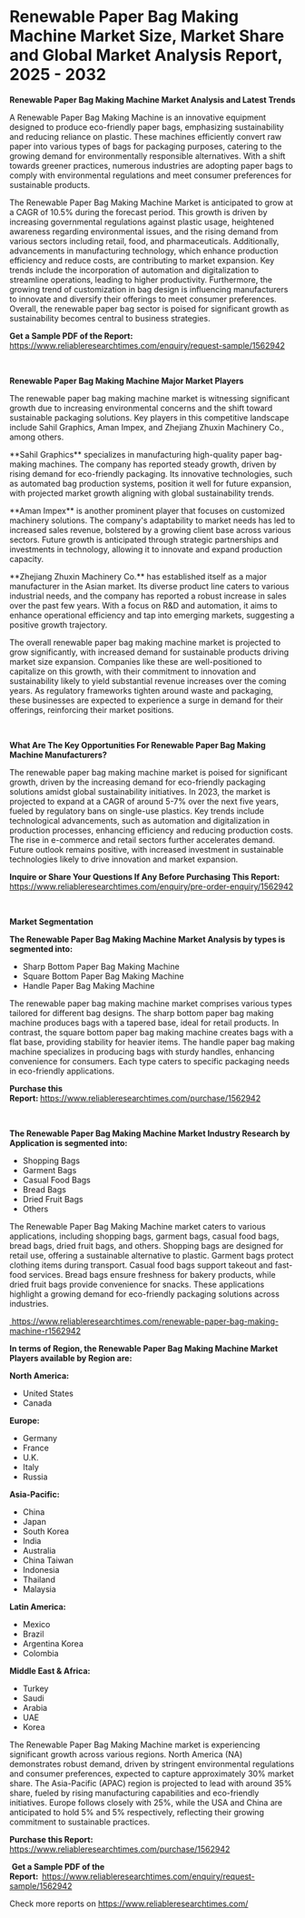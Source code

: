 <p><h1>Renewable Paper Bag Making Machine Market Size, Market Share and Global Market Analysis Report, 2025 - 2032</h1></p><p><strong>Renewable Paper Bag Making Machine Market Analysis and Latest Trends</strong></p>
<p><p>A Renewable Paper Bag Making Machine is an innovative equipment designed to produce eco-friendly paper bags, emphasizing sustainability and reducing reliance on plastic. These machines efficiently convert raw paper into various types of bags for packaging purposes, catering to the growing demand for environmentally responsible alternatives. With a shift towards greener practices, numerous industries are adopting paper bags to comply with environmental regulations and meet consumer preferences for sustainable products.</p><p>The Renewable Paper Bag Making Machine Market is anticipated to grow at a CAGR of 10.5% during the forecast period. This growth is driven by increasing governmental regulations against plastic usage, heightened awareness regarding environmental issues, and the rising demand from various sectors including retail, food, and pharmaceuticals. Additionally, advancements in manufacturing technology, which enhance production efficiency and reduce costs, are contributing to market expansion. Key trends include the incorporation of automation and digitalization to streamline operations, leading to higher productivity. Furthermore, the growing trend of customization in bag design is influencing manufacturers to innovate and diversify their offerings to meet consumer preferences. Overall, the renewable paper bag sector is poised for significant growth as sustainability becomes central to business strategies.</p></p>
<p><strong>Get a Sample PDF of the Report:&nbsp;</strong> <a href="https://www.reliableresearchtimes.com/enquiry/request-sample/1562942?utm_campaign=2185&utm_medium=2&utm_source=Github&utm_content=ia&utm_term=25022025&utm_id=renewable-paper-bag-making-machine">https://www.reliableresearchtimes.com/enquiry/request-sample/1562942</a></p>
<p>&nbsp;</p>
<p><strong>Renewable Paper Bag Making Machine Major Market Players</strong></p>
<p><p>The renewable paper bag making machine market is witnessing significant growth due to increasing environmental concerns and the shift toward sustainable packaging solutions. Key players in this competitive landscape include Sahil Graphics, Aman Impex, and Zhejiang Zhuxin Machinery Co., among others.</p><p>**Sahil Graphics** specializes in manufacturing high-quality paper bag-making machines. The company has reported steady growth, driven by rising demand for eco-friendly packaging. Its innovative technologies, such as automated bag production systems, position it well for future expansion, with projected market growth aligning with global sustainability trends.</p><p>**Aman Impex** is another prominent player that focuses on customized machinery solutions. The company's adaptability to market needs has led to increased sales revenue, bolstered by a growing client base across various sectors. Future growth is anticipated through strategic partnerships and investments in technology, allowing it to innovate and expand production capacity.</p><p>**Zhejiang Zhuxin Machinery Co.** has established itself as a major manufacturer in the Asian market. Its diverse product line caters to various industrial needs, and the company has reported a robust increase in sales over the past few years. With a focus on R&D and automation, it aims to enhance operational efficiency and tap into emerging markets, suggesting a positive growth trajectory.</p><p>The overall renewable paper bag making machine market is projected to grow significantly, with increased demand for sustainable products driving market size expansion. Companies like these are well-positioned to capitalize on this growth, with their commitment to innovation and sustainability likely to yield substantial revenue increases over the coming years. As regulatory frameworks tighten around waste and packaging, these businesses are expected to experience a surge in demand for their offerings, reinforcing their market positions.</p></p>
<p>&nbsp;</p>
<p><strong>What Are The Key Opportunities For Renewable Paper Bag Making Machine Manufacturers?</strong></p>
<p><p>The renewable paper bag making machine market is poised for significant growth, driven by the increasing demand for eco-friendly packaging solutions amidst global sustainability initiatives. In 2023, the market is projected to expand at a CAGR of around 5-7% over the next five years, fueled by regulatory bans on single-use plastics. Key trends include technological advancements, such as automation and digitalization in production processes, enhancing efficiency and reducing production costs. The rise in e-commerce and retail sectors further accelerates demand. Future outlook remains positive, with increased investment in sustainable technologies likely to drive innovation and market expansion.</p></p>
<p><strong>Inquire or Share Your Questions If Any Before Purchasing This Report:</strong> <a href="https://www.reliableresearchtimes.com/enquiry/pre-order-enquiry/1562942?utm_campaign=2185&utm_medium=2&utm_source=Github&utm_content=ia&utm_term=25022025&utm_id=renewable-paper-bag-making-machine">https://www.reliableresearchtimes.com/enquiry/pre-order-enquiry/1562942</a></p>
<p>&nbsp;</p>
<p><strong>Market Segmentation</strong></p>
<p><strong>The Renewable Paper Bag Making Machine Market Analysis by types is segmented into:</strong></p>
<p><ul><li>Sharp Bottom Paper Bag Making Machine</li><li>Square Bottom Paper Bag Making Machine</li><li>Handle Paper Bag Making Machine</li></ul></p>
<p><p>The renewable paper bag making machine market comprises various types tailored for different bag designs. The sharp bottom paper bag making machine produces bags with a tapered base, ideal for retail products. In contrast, the square bottom paper bag making machine creates bags with a flat base, providing stability for heavier items. The handle paper bag making machine specializes in producing bags with sturdy handles, enhancing convenience for consumers. Each type caters to specific packaging needs in eco-friendly applications.</p></p>
<p><strong>Purchase this Report:&nbsp;</strong><a href="https://www.reliableresearchtimes.com/purchase/1562942?utm_campaign=2185&utm_medium=2&utm_source=Github&utm_content=ia&utm_term=25022025&utm_id=renewable-paper-bag-making-machine">https://www.reliableresearchtimes.com/purchase/1562942</a></p>
<p>&nbsp;</p>
<p><strong>The Renewable Paper Bag Making Machine Market Industry Research by Application is segmented into:</strong></p>
<p><ul><li>Shopping Bags</li><li>Garment Bags</li><li>Casual Food Bags</li><li>Bread Bags</li><li>Dried Fruit Bags</li><li>Others</li></ul></p>
<p><p>The Renewable Paper Bag Making Machine market caters to various applications, including shopping bags, garment bags, casual food bags, bread bags, dried fruit bags, and others. Shopping bags are designed for retail use, offering a sustainable alternative to plastic. Garment bags protect clothing items during transport. Casual food bags support takeout and fast-food services. Bread bags ensure freshness for bakery products, while dried fruit bags provide convenience for snacks. These applications highlight a growing demand for eco-friendly packaging solutions across industries.</p></p>
<p><a href="https://www.reliableresearchtimes.com/renewable-paper-bag-making-machine-r1562942?utm_campaign=2185&utm_medium=2&utm_source=Github&utm_content=ia&utm_term=25022025&utm_id=renewable-paper-bag-making-machine">&nbsp;https://www.reliableresearchtimes.com/renewable-paper-bag-making-machine-r1562942</a></p>
<p><strong>In terms of Region, the Renewable Paper Bag Making Machine Market Players available by Region are:</strong></p>
<p>
    <p> <strong> North America: </strong>
        <ul>
            <li>United States</li>
            <li>Canada</li>
        </ul>
        </p> 
    <p> <strong> Europe: </strong>
        <ul>
            <li>Germany</li>
            <li>France</li>
            <li>U.K.</li>
            <li>Italy</li>
            <li>Russia</li>
        </ul>
        </p> 
    <p> <strong> Asia-Pacific: </strong>
        <ul>
            <li>China</li>
            <li>Japan</li>
            <li>South Korea</li>
            <li>India</li>
            <li>Australia</li>
            <li>China Taiwan</li>
            <li>Indonesia</li>
            <li>Thailand</li>
            <li>Malaysia</li>
        </ul>
        </p> 
    <p> <strong> Latin America: </strong>
        <ul>
            <li>Mexico</li>
            <li>Brazil</li>
            <li>Argentina Korea</li>
            <li>Colombia</li>
        </ul>
        </p> 
    <p> <strong> Middle East & Africa: </strong>
        <ul>
            <li>Turkey</li>
            <li>Saudi</li>
            <li>Arabia</li>
            <li>UAE</li>
            <li>Korea</li>
        </ul>
    </p>
    </p>
<p><p>The Renewable Paper Bag Making Machine market is experiencing significant growth across various regions. North America (NA) demonstrates robust demand, driven by stringent environmental regulations and consumer preferences, expected to capture approximately 30% market share. The Asia-Pacific (APAC) region is projected to lead with around 35% share, fueled by rising manufacturing capabilities and eco-friendly initiatives. Europe follows closely with 25%, while the USA and China are anticipated to hold 5% and 5% respectively, reflecting their growing commitment to sustainable practices.</p></p>
<p><strong>Purchase this Report: </strong><a href="https://www.reliableresearchtimes.com/purchase/1562942?utm_campaign=2185&utm_medium=2&utm_source=Github&utm_content=ia&utm_term=25022025&utm_id=renewable-paper-bag-making-machine">https://www.reliableresearchtimes.com/purchase/1562942</a></p>
<p>&nbsp;<strong>Get a Sample PDF of the Report:&nbsp;&nbsp;</strong><a href="https://www.reliableresearchtimes.com/enquiry/request-sample/1562942?utm_campaign=2185&utm_medium=2&utm_source=Github&utm_content=ia&utm_term=25022025&utm_id=renewable-paper-bag-making-machine">https://www.reliableresearchtimes.com/enquiry/request-sample/1562942</a></p>
<p><strong></strong></p>
<p>Check more reports on <a href="https://www.reliableresearchtimes.com/?utm_campaign=2185&utm_medium=2&utm_source=Github&utm_content=ia&utm_term=25022025&utm_id=renewable-paper-bag-making-machine">https://www.reliableresearchtimes.com/</a></p>